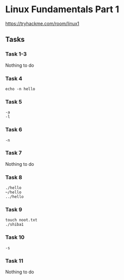 # Linux Fundamentals Part 1

https://tryhackme.com/room/linux1

## Tasks

### Task 1-3
Nothing to do

### Task 4
`echo -n hello`

### Task 5
`-a`\
`-l`

### Task 6
`-n`

### Task 7
Nothing to do

### Task 8
`./hello`\
`~/hello`\
`../hello`

### Task 9
```
touch noot.txt
./shiba1
```

### Task 10
`-s`

### Task 11
Nothing to do
